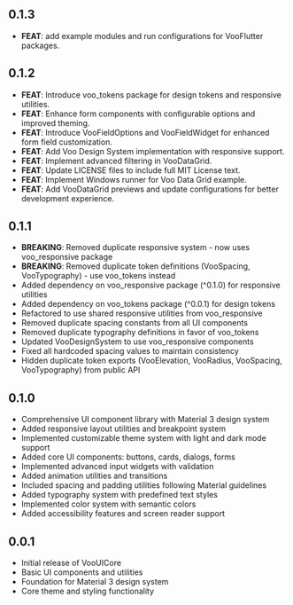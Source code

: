## 0.1.3

 - **FEAT**: add example modules and run configurations for VooFlutter packages.

## 0.1.2

 - **FEAT**: Introduce voo_tokens package for design tokens and responsive utilities.
 - **FEAT**: Enhance form components with configurable options and improved theming.
 - **FEAT**: Introduce VooFieldOptions and VooFieldWidget for enhanced form field customization.
 - **FEAT**: Add Voo Design System implementation with responsive support.
 - **FEAT**: Implement advanced filtering in VooDataGrid.
 - **FEAT**: Update LICENSE files to include full MIT License text.
 - **FEAT**: Implement Windows runner for Voo Data Grid example.
 - **FEAT**: Add VooDataGrid previews and update configurations for better development experience.

## 0.1.1

* **BREAKING**: Removed duplicate responsive system - now uses voo_responsive package
* **BREAKING**: Removed duplicate token definitions (VooSpacing, VooTypography) - use voo_tokens instead
* Added dependency on voo_responsive package (^0.1.0) for responsive utilities
* Added dependency on voo_tokens package (^0.0.1) for design tokens
* Refactored to use shared responsive utilities from voo_responsive
* Removed duplicate spacing constants from all UI components
* Removed duplicate typography definitions in favor of voo_tokens
* Updated VooDesignSystem to use voo_responsive components
* Fixed all hardcoded spacing values to maintain consistency
* Hidden duplicate token exports (VooElevation, VooRadius, VooSpacing, VooTypography) from public API

## 0.1.0

* Comprehensive UI component library with Material 3 design system
* Added responsive layout utilities and breakpoint system
* Implemented customizable theme system with light and dark mode support
* Added core UI components: buttons, cards, dialogs, forms
* Implemented advanced input widgets with validation
* Added animation utilities and transitions
* Included spacing and padding utilities following Material guidelines
* Added typography system with predefined text styles
* Implemented color system with semantic colors
* Added accessibility features and screen reader support

## 0.0.1

* Initial release of VooUICore
* Basic UI components and utilities
* Foundation for Material 3 design system
* Core theme and styling functionality
